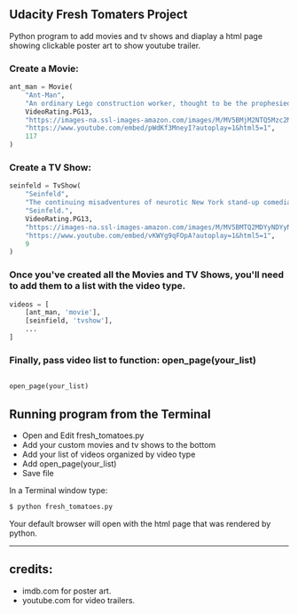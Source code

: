 ## Udacity Fresh Tomaters Project

Python program to add movies and tv shows and diaplay a html page showing clickable poster art to show youtube trailer.

### Create a Movie:

```python
ant_man = Movie(
    "Ant-Man",
    "An ordinary Lego construction worker, thought to be the prophesied 'Special'.", 
    VideoRating.PG13, 
    "https://images-na.ssl-images-amazon.com/images/M/MV5BMjM2NTQ5Mzc2M15BMl5BanBnXkFtZTgwNTcxMDI2NTE@._V1_.jpg", 
    "https://www.youtube.com/embed/pWdKf3MneyI?autoplay=1&html5=1",
    117
)
```

### Create a TV Show:

```python
seinfeld = TvShow(
    "Seinfeld",
    "The continuing misadventures of neurotic New York stand-up comedian Jerry "
    "Seinfeld.", 
    VideoRating.PG13, 
    "https://images-na.ssl-images-amazon.com/images/M/MV5BMTQ2MDYyNDYyNl5BMl5BanBnXkFtZTgwNDQ4OTkwMDE@._V1._CR11,1,316,470_.jpg", 
    "https://www.youtube.com/embed/vKWYg9qFOpA?autoplay=1&html5=1",
    9
)
```

### Once you've created all the Movies and TV Shows, you'll need to add them to a list with the video type.

```python
videos = [
    [ant_man, 'movie'],
    [seinfield, 'tvshow'],
    ...
]
```

### Finally, pass video list to function: open_page(your_list)

```python

open_page(your_list)

```

## Running program from the Terminal
- Open and Edit fresh_tomatoes.py
- Add your custom movies and tv shows to the bottom
- Add your list of videos organized by video type
- Add open_page(your_list)
- Save file

In a Terminal window type:
```bash
$ python fresh_tomatoes.py
```

Your default browser will open with the html page that was rendered by python.

---

## credits:
- imdb.com for poster art.
- youtube.com for video trailers.
